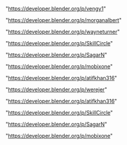 "https://developer.blender.org/p/vengy1"

"https://developer.blender.org/p/morganalbert"

"https://developer.blender.org/p/wayneturner"

"https://developer.blender.org/p/SkillCircle"

"https://developer.blender.org/p/SagarN"

"https://developer.blender.org/p/mobixone"

"https://developer.blender.org/p/atifkhan316"

 
"https://developer.blender.org/p/werejer"


"https://developer.blender.org/p/atifkhan316"


"https://developer.blender.org/p/SkillCircle"


"https://developer.blender.org/p/SagarN"


"https://developer.blender.org/p/mobixone"


 
